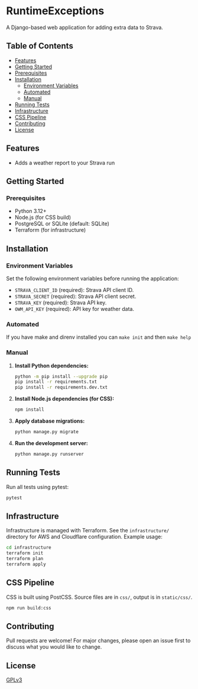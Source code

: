# RuntimeExceptions

A Django-based web application for adding extra data to Strava.

## Table of Contents
- [Features](#features)
- [Getting Started](#getting-started)
- [Prerequisites](#prerequisites)
- [Installation](#installation)
  - [Environment Variables](#environment-variables)
  - [Automated](#automated)
  - [Manual](#manual)
- [Running Tests](#running-tests)
- [Infrastructure](#infrastructure)
- [CSS Pipeline](#css-pipeline)
- [Contributing](#contributing)
- [License](#license)

## Features
- Adds a weather report to your Strava run

## Getting Started

### Prerequisites
- Python 3.12+
- Node.js (for CSS build)
- PostgreSQL or SQLite (default: SQLite)
- Terraform (for infrastructure)

## Installation

### Environment Variables
Set the following environment variables before running the application:
- `STRAVA_CLIENT_ID` (required): Strava API client ID.
- `STRAVA_SECRET` (required): Strava API client secret.
- `STRAVA_KEY` (required): Strava API key.
- `OWM_API_KEY` (required): API key for weather data.

### Automated
If you have make and direnv installed you can `make init` and then `make help`

### Manual
1. **Install Python dependencies:**
   ```bash
   python -m pip install --upgrade pip
   pip install -r requirements.txt
   pip install -r requirements.dev.txt
   ```
2. **Install Node.js dependencies (for CSS):**
   ```bash
   npm install
   ```
3. **Apply database migrations:**
   ```bash
   python manage.py migrate
   ```
4. **Run the development server:**
   ```bash
   python manage.py runserver
   ```

## Running Tests

Run all tests using pytest:
```bash
pytest
```

## Infrastructure

Infrastructure is managed with Terraform. See the `infrastructure/` directory for AWS and Cloudflare configuration. Example usage:
```bash
cd infrastructure
terraform init
terraform plan
terraform apply
```

## CSS Pipeline

CSS is built using PostCSS. Source files are in `css/`, output is in `static/css/`.
```bash
npm run build:css
```

## Contributing

Pull requests are welcome! For major changes, please open an issue first to discuss what you would like to change.

## License

[GPLv3](LICENSE)
